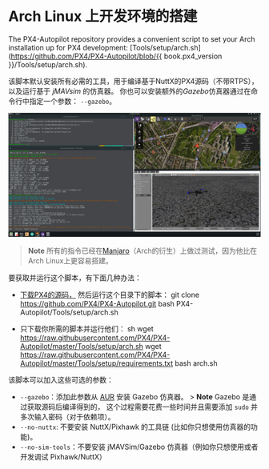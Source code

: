 # Arch Linux 上开发环境的搭建

The PX4-Autopilot repository provides a convenient script to set your Arch installation up for PX4 development: [Tools/setup/arch.sh](https://github.com/PX4/PX4-Autopilot/blob/{{ book.px4_version }}/Tools/setup/arch.sh).

该脚本默认安装所有必需的工具，用于编译基于NuttX的PX4源码（不带RTPS），以及运行基于 *jMAVsim* 的仿真器。 你也可以安装额外的*Gazebo*仿真器通过在命令行中指定一个参数： `--gazebo`。

![Arch上使用Gazebo](../../assets/simulation/gazebo/arch-gazebo.png)

> **Note** 所有的指令已经在[Manjaro](https://manjaro.org/)（Arch的衍生）上做过测试，因为他比在Arch Linux上更容易搭建。

要获取并运行这个脚本，有下面几种办法：

- [下载PX4的源码，](../setup/building_px4.md) 然后运行这个目录下的脚本： 
        git clone https://github.com/PX4/PX4-Autopilot.git
        bash PX4-Autopilot/Tools/setup/arch.sh

- 只下载你所需的脚本并运行他们： 
        sh
        wget https://raw.githubusercontent.com/PX4/PX4-Autopilot/master/Tools/setup/arch.sh
        wget https://raw.githubusercontent.com/PX4/PX4-Autopilot/master/Tools/setup/requirements.txt
        bash arch.sh

该脚本可以加入这些可选的参数：

- `--gazebo`：添加此参数从 [AUR](https://aur.archlinux.org/packages/gazebo/) 安装 Gazebo 仿真器。 > **Note** Gazebo 是通过获取源码后编译得到的， 这个过程需要花费一些时间并且需要添加 `sudo` 并多次输入密码（对于依赖项）。
- `--no-nuttx`: 不要安装 NuttX/Pixhawk 的工具链 (比如你只想使用仿真器的功能)。
- `--no-sim-tools`：不要安装 jMAVSim/Gazebo 仿真器（例如你只想使用或者开发调试 Pixhawk/NuttX）